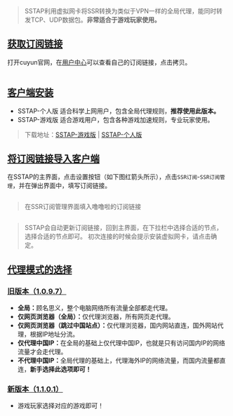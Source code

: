 <blockquote><p>SSTAP利用虚拟网卡将SSR转换为类似于VPN一样的全局代理，能同时转发TCP、UDP数据包。<strong>非常适合于游戏玩家使用。</strong></p></blockquote>
<h2 id="获取订阅链接"><a href="#/winsstap?id=%e8%8e%b7%e5%8f%96%e8%ae%a2%e9%98%85%e9%93%be%e6%8e%a5" data-id="获取订阅链接" class="anchor"><span>获取订阅链接</span></a></h2><p>打开cuyun官网，在<a href="https://www.996icu.tv/user" target="_blank">用户中心</a>可以查看自己的订阅链接，点击拷贝。</p><p><img src="https://www.996icu.tv/images/help/winssr-01.png" data-origin="https://www.996icu.tv/images/help/winssr-01.png" alt="" class="medium-zoom-image"></p><h2 id="客户端安装"><a href="#/winsstap?id=%e5%ae%a2%e6%88%b7%e7%ab%af%e5%ae%89%e8%a3%85" data-id="客户端安装" class="anchor"><span>客户端安装</span></a></h2><ul>
<li>SSTAP-个人版  适合科学上网用户，包含全局代理规则，<strong>推荐使用此版本。</strong></li>
<li>SSTAP-游戏版  适合游戏用户，包含各种游戏加速规则，专业玩家使用。</li>
</ul>
<blockquote>
<p>下载地址：<a href="https://www.996icu.tv/ssr-download/SSTap-game.zip" target="_blank">SSTAP-游戏版</a> |  <a href="https://www.996icu.tv/ssr-download/SSTap-user.zip" target="_blank">SSTAP-个人版</a></p></blockquote>
<h2 id="将订阅链接导入客户端"><a href="#/winsstap?id=%e5%b0%86%e8%ae%a2%e9%98%85%e9%93%be%e6%8e%a5%e5%af%bc%e5%85%a5%e5%ae%a2%e6%88%b7%e7%ab%af" data-id="将订阅链接导入客户端" class="anchor"><span>将订阅链接导入客户端</span></a></h2><p>在SSTAP的主界面，点击设置按钮（如下图红箭头所示），点击<code>SSR订阅</code>-<code>SSR订阅管理</code>，并在弹出界面中，填写订阅链接。</p><p><img src="https://www.996icu.tv/images/help/winsstap-02.png" data-origin="https://www.996icu.tv/images/help/winsstap-02.png" alt="" class="medium-zoom-image"></p><blockquote>
<p>在SSR订阅管理界面填入噜噜啦的订阅链接</p></blockquote>
<p><img src="https://www.996icu.tv/images/help/winsstap-01.png" data-origin="https://www.996icu.tv/images/help/winsstap-01.png" alt="" class="medium-zoom-image"></p><blockquote>
<p>SSTAP会自动更新订阅链接，回到主界面，在下拉栏中选择合适的节点，选择合适的节点即可。
初次连接的时候会提示安装虚拟网卡，请点击确定。</p></blockquote>
<h2 id="代理模式的选择"><a href="#/winsstap?id=%e4%bb%a3%e7%90%86%e6%a8%a1%e5%bc%8f%e7%9a%84%e9%80%89%e6%8b%a9" data-id="代理模式的选择" class="anchor"><span>代理模式的选择</span></a></h2><h3 id="旧版本（1097）"><a href="#/winsstap?id=%e6%97%a7%e7%89%88%e6%9c%ac%ef%bc%881097%ef%bc%89" data-id="旧版本（1097）" class="anchor"><span>旧版本（1.0.9.7）</span></a></h3><ul>
<li><strong>全局：</strong>顾名思义，整个电脑网络所有流量全部都走代理。</li>
<li><strong>仅网页浏览器（全局）：</strong>仅代理浏览器，所有网页走代理。</li>
<li><strong>仅网页浏览器（跳过中国站点）：</strong>仅代理浏览器，国内网站直连，国外网站代理，根据IP地址分流。</li>
<li><strong>仅代理中国IP：</strong>在全局的基础上仅代理中国IP，也就是只有访问国内IP的网络流量才会走代理。</li>
<li><strong>不代理中国IP：</strong>全局代理的基础上，代理海外IP的网络流量，而国内流量都直连，<strong>新手选择此选项即可！</strong></li>
</ul>
<h3 id="新版本（1101）"><a href="#/winsstap?id=%e6%96%b0%e7%89%88%e6%9c%ac%ef%bc%881101%ef%bc%89" data-id="新版本（1101）" class="anchor"><span>新版本（1.1.0.1）</span></a></h3><ul>
<li>游戏玩家选择对应的游戏即可！</li>
</ul>

